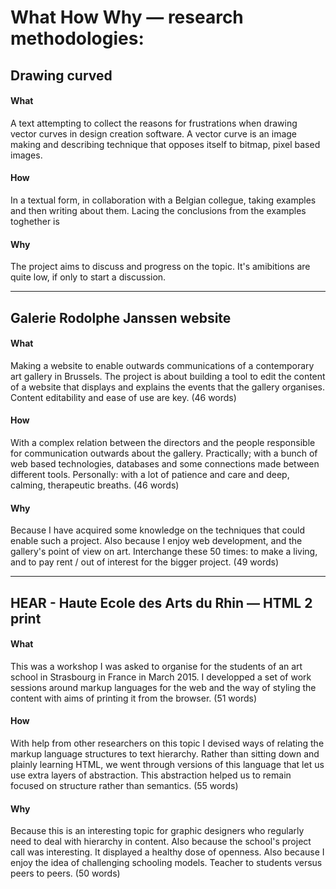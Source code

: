 # What How Why — research methodologies:

## Drawing curved
#### What
A text attempting to collect the reasons for frustrations when drawing vector curves in design creation software. A vector curve is an image making and describing technique that opposes itself to bitmap, pixel based images.

#### How
In a textual form, in collaboration with a Belgian collegue, taking examples and then writing about them. Lacing the conclusions from the examples toghether is

#### Why
The project aims to discuss and progress on the topic. It's amibitions are quite low, if only to start a discussion.

---

## Galerie Rodolphe Janssen website
#### What
Making a website to enable outwards communications of a contemporary art gallery in Brussels. The project is about building a tool to edit the content of a website that displays and explains the events that the gallery organises. Content editability and ease of use are key.
(46 words)

#### How
With a complex relation between the directors and the people responsible for communication outwards about the gallery. Practically; with a bunch of web based technologies, databases and some connections made between different tools. Personally: with a lot of patience and care and deep, calming, therapeutic breaths.
(46 words)

#### Why
Because I have acquired some knowledge on the techniques that could enable such a project. Also because I enjoy web development, and the gallery's point of view on art. Interchange these 50 times: to make a living, and to pay rent / out of interest for the bigger project.
(49 words)

---

## HEAR - Haute Ecole des Arts du Rhin — HTML 2 print
#### What
This was a workshop I was asked to organise for the students of an art school in Strasbourg in France in March 2015. I developped a set of work sessions around markup languages for the web and the way of styling the content with aims of printing it from the browser.
(51 words)

#### How
With help from other researchers on this topic I devised ways of relating the markup language structures to text hierarchy. Rather than sitting down and plainly learning HTML, we went through versions of this language that let us use extra layers of abstraction. This abstraction helped us to remain focused on structure rather than semantics.
(55 words)

#### Why
Because this is an interesting topic for graphic designers who regularly need to deal with hierarchy in content. Also because the school's project call was interesting. It displayed a healthy dose of openness. Also because I enjoy the idea of challenging schooling models. Teacher to students versus peers to peers.
(50 words)
